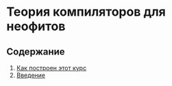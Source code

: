 # Теория компиляторов для неофитов
## Содержание

1. [Как построен этот курс](howto.md)
2. [Введение](introduction.md)